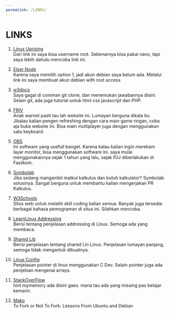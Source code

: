 ```yaml
---
permalink: /LINKS/
---
```


# LINKS

1. [Linux Uprising](https://www.linuxuprising.com/2019/04/how-to-change-username-on-ubuntu-debian.html)<br>
Dari link ini saya bisa username root.
Sebenarnya bisa pakai nano, tapi saya lebih dahulu mencoba link ini.

2. [Elser Node](https://blog.eldernode.com/create-user-on-debian-with-root-access/)<br>
Karena saya memilih option 1, jadi akun debian saya belum ada.
Melalui link ini saya membuat akun debian with root access

3. [w3docs](https://www.w3docs.com/learn-git/git-clone.html)<br>
Saya gagal di comman git clone, dan menemukan jawabannya disini.
Selain git, ada juga tutorial untuk html css javascript dan PHP.

4. [FRIV](www.friv.com)<br>
Anak warnet pasti tau lah website ini. Lumayan berguna dikala itu.
Jikalau kalian pengen refreshing dengan cara main game ringan, coba aja buka website ini.
Bisa main multiplayer juga dengan menggunakan satu keyboard.

5. [OBS](https://obsproject.com)<br>
Ini software yang usefull banget. Karena kalau kalian ingin merekam layar monitor, bisa menggunakan software ini.
saya mulai menggunakannya sejak 1 tahun yang lalu, sejak PJJ diberlakukan di Fasilkom.

6. [Symbolab](https://www.symbolab.com/)<br>
Jika sedang mangambil matkul kalkulus dan butuh kalkulator? Symbolab solusinya.
Sangat berguna untuk membantu kalian mengerjakan PR Kalkulus.

7. [W3Schools](https://www.w3schools.com/)<br>
Situs web untuk melatih skill coding kalian semua.
Banyak juga tersedia berbagai bahasa pemograman di situs ini. Silahkan mencoba.

8. [LearnLinux Addressing](https://learnlinuxconcepts.blogspot.com/2014/02/linux-addressing.html)<br>
Berisi tentang penjelasan addressing di Linux.
Semoga ada yang membaca.

9. [Shared Lib](https://tldp.org/HOWTO/Program-Library-HOWTO/shared-libraries.html)<br>
Berisi penjelasan tentang shared Lin Linus.
Penjelasan lumayan panjang, semoga tidak mengantuk dibuatnya.

10. [Linus Config](https://linuxconfig.org/c-development-on-linux-pointers-and-arrays-vi)<br>
Penjelasan pointer di linux menggunakan C Dev.
Selain pointer juga ada penjelsan mengenai arrays.

11. [StackOverFlow](https://stackoverflow.com/questions/8208021/how-to-increment-a-pointer-address-and-pointers-value)<br>
hint mymemory ada disini gaes.
mana tau ada yang missing pas belajar kemarin.

12. [Mako](https://mako.cc/writing/to_fork_or_not_to_fork.html)<br>
To Fork or Not To Fork: Lessons From Ubuntu and Debian
